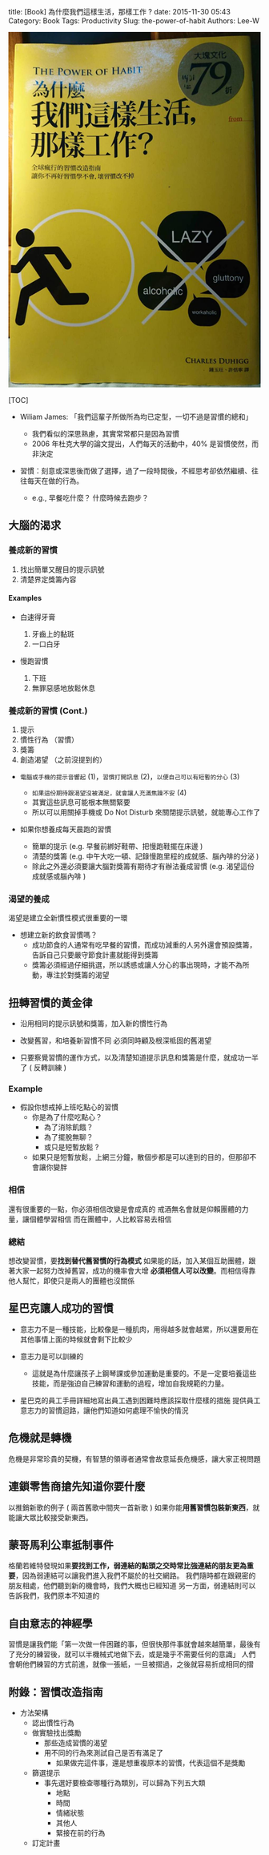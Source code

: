 title: [Book] 為什麼我們這樣生活，那樣工作 ?
date: 2015-11-30 05:43
Category: Book
Tags: Productivity
Slug: the-power-of-habit
Authors: Lee-W

![The Power of Habit](/images/books/Mo2J3YW.jpg)

<!--more-->

[TOC]

* Wiliam James: 「我們這輩子所做所為均已定型，一切不過是習慣的總和」
    * 我們看似的深思熟慮，其實常常都只是因為習慣
    * 2006 年杜克大學的論文提出，人們每天的活動中，40% 是習慣使然，而非決定

* 習慣：刻意或深思後而做了選擇，過了一段時間後，不經思考卻依然繼續、往往每天在做的行為。
    * e.g., 早餐吃什麼？ 什麼時候去跑步？

## 大腦的渴求

### 養成新的習慣

1. 找出簡單又醒目的提示訊號
2. 清楚界定獎籌內容

#### Examples

* 白速得牙膏
    1. 牙齒上的黏斑
    2. 一口白牙

* 慢跑習慣
    1. 下班
    2. 無罪惡感地放鬆休息

### 養成新的習慣 (Cont.)

1. 提示
2. 慣性行為 （習慣）
3. 獎籌
4. 創造渴望 （之前沒提到的）

* `電腦或手機的提示音響起` (1)，`習慣打開訊息` (2)，`以便自己可以有短暫的分心` (3)
    * `如果這份期待跟渴望沒被滿足，就會讓人充滿焦躁不安` (4)
    * 其實這些訊息可能根本無關緊要
    * 所以可以用關掉手機或 Do Not Disturb 來關閉提示訊號，就能專心工作了

* 如果你想養成每天晨跑的習慣
    * 簡單的提示 (e.g. 早餐前綁好鞋帶、把慢跑鞋擺在床邊 )
    * 清楚的獎籌 (e.g. 中午大吃一頓、記錄慢跑里程的成就感、腦內啡的分泌 )
    * 除此之外還必須要讓大腦對獎籌有期待才有辦法養成習慣 (e.g. 渴望這份成就感或腦內啡 )

### 渴望的養成

渴望是建立全新慣性模式很重要的一環

* 想建立新的飲食習慣嗎？
    * 成功節食的人通常有吃早餐的習慣，而成功減重的人另外還會預設獎籌，告訴自己只要嚴守節食計畫就能得到獎籌
    * 獎籌必須經過仔細挑選，所以誘惑或讓人分心的事出現時，才能不為所動，專注於對獎籌的渴望

## 扭轉習慣的黃金律

* 沿用相同的提示訊號和獎籌，加入新的慣性行為

* 改變舊習，和培養新習慣不同
  必須同時顧及根深柢固的舊渴望

* 只要察覺習慣的運作方式，以及清楚知道提示訊息和獎籌是什麼，就成功一半了 ( 反轉訓練 )

### Example

* 假設你想戒掉上班吃點心的習慣
    * 你是為了什麼吃點心？
        * 為了消除飢餓？
        * 為了擺脫無聊？
        * 或只是短暫放鬆 ?
    * 如果只是短暫放鬆，上網三分鐘，散個步都是可以達到的目的，但那卻不會讓你變胖

### 相信

還有很重要的一點，你必須相信改變是會成真的
戒酒無名會就是仰賴團體的力量，讓個體學習相信
而在團體中，人比較容易去相信

### 總結

想改變習慣，要**找到替代舊習慣的行為模式**
如果能的話，加入某個互助團體，跟著大家一起努力改掉舊習，成功的機率會大增
**必須相信人可以改變**。而相信得靠他人幫忙，即使只是兩人的團體也沒關係

## 星巴克讓人成功的習慣

* 意志力不是一種技能，比較像是一種肌肉，用得越多就會越累，所以還要用在其他事情上面的時候就會剩下比較少

* 意志力是可以訓練的
    * 這就是為什麼讓孩子上鋼琴課或參加運動是重要的。不是一定要培養這些技能，而是強迫自己練習和運動的過程，增加自我規範的力量。

* 星巴克的員工手冊詳細地寫出員工遇到困難時應該採取什麼樣的措施
  提供員工意志力的習慣迴路，讓他們知道如何處理不愉快的情況

## 危機就是轉機

危機是非常珍貴的契機，有智慧的領導者通常會故意延長危機感，讓大家正視問題

## 連鎖零售商搶先知道你要什麼

以推銷新歌的例子 ( 兩首舊歌中間夾一首新歌 )
如果你能**用舊習慣包裝新東西**，就能讓大眾比較接受新東西。

## 蒙哥馬利公車抵制事件

格蘭若維特發現如果**要找到工作，弱連結的點頭之交時常比強連結的朋友更為重要**，因為弱連結可以讓我們進入我們不屬於的社交網路。
我們隨時都在跟親密的朋友相處，他們聽到新的機會時，我們大概也已經知道
另一方面，弱連結則可以告訴我們，我們原本不知道的

## 自由意志的神經學

習慣是讓我們能「第一次做一件困難的事，但很快那件事就會越來越簡單，最後有了充分的練習後，就可以半機械式地做下去，或是幾乎不需要任何的意識」
人們會朝他們練習的方式前進，就像一張紙，一旦被摺過，之後就容易折成相同的摺

## 附錄：習慣改造指南

* 方法架構
    * 認出慣性行為
    * 做實驗找出獎勵
        * 那些造成習慣的渴望
        * 用不同的行為來測試自己是否有滿足了
            * 如果做完這件事，還是想重複原本的習慣，代表這個不是獎勵
    * 篩選提示
        * 事先選好要檢查哪種行為類別，可以歸為下列五大類
            * 地點
            * 時間
            * 情緒狀態
            * 其他人
            * 緊接在前的行為
    * 訂定計畫
